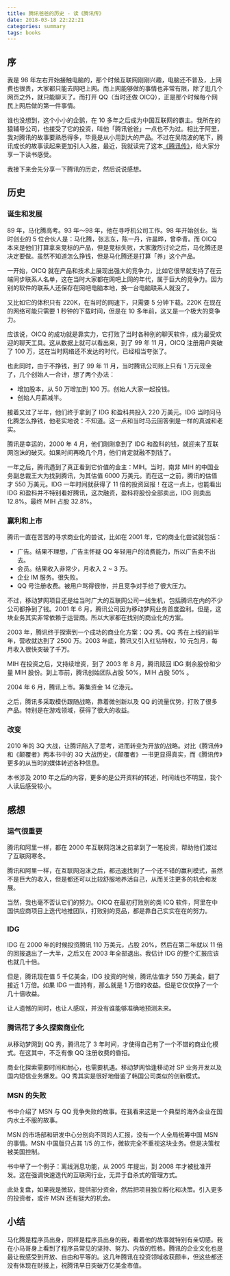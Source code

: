 ```yaml
---
title: 腾讯爸爸的历史 - 读《腾讯传》
date: 2018-03-18 22:22:21
categories: summary
tags: books
---
```


## 序

我是 98 年左右开始接触电脑的，那个时候互联网刚刚兴趣，电脑还不普及，上网费也很贵，大家都只能去网吧上网。而上网能够做的事情也非常有限，除了逛几个网页之外，就只能聊天了。而打开 QQ（当时还做 OICQ），正是那个时候每个网民上网后做的第一件事情。

谁也没想到，这个小小的企鹅，在 10 多年之后成为中国互联网的霸主。我所在的猿辅导公司，也接受了它的投资，叫他「腾讯爸爸」一点也不为过。相比于阿里，我对腾讯的故事要熟悉得多，毕竟是从小用到大的产品。不过在吴晓波的笔下，腾讯成长的故事读起来更加引人入胜，最近，我就读完了这本[《腾讯传》](https://item.jd.com/12072066.html)，给大家分享一下读书感受。

我接下来会先分享一下腾讯的历史，然后说说感想。

## 历史

### 诞生和发展

89 年，马化腾高考。93 年～98 年，他在寻呼机公司工作。98 年开始创业。当时创业的 5 位合伙人是：马化腾，张志东，陈一丹，许晨晔，曾李青。而 OICQ 本来是他们打算拿来竞标的产品，但是竞标失败，大家激烈讨论之后，马化腾还是决定要做。虽然不知道怎么挣钱，但是马化腾还是打算「养」这个产品。

一开始，OICQ 就在产品和技术上展现出强大的竞争力，比如它很早就支持了在云端同步联系人名单，这在当时大家都在网吧上网的年代，属于巨大的竞争力。因为别的软件的联系人还保存在网吧电脑本地，换一台电脑联系人就没了。

又比如它的体积只有 220K，在当时的网速下，只需要 5 分钟下载。220K 在现在的网络可能只需要 1 秒钟的下载时间，但是在 10 多年前，这又是一个极大的竞争力。

应该说，OICQ 的成功就是靠实力，它打败了当时各种别的聊天软件，成为最受欢迎的聊天工具。这从数据上就可以看出来，到了 99 年 11 月，OICQ 注册用户突破了 100 万，这在当时网络还不发达的时代，已经相当夸张了。

也此同时，由于不挣钱，到了 99 年 11 月，当时腾讯公司账上只有 1 万元现金了，几个创始人一合计，想了两个办法：

 - 增加股本，从 50 万增加到 100 万。创始人大家一起投钱。
 - 创始人月薪减半。

接着又过了半年，他们终于拿到了 IDG 和盈科共投入 220 万美元。IDG 当时问马化腾怎么挣钱，他老实地说：不知道。这一点和当时马云回答倒是一样的真诚和老实。

腾讯是幸运的，2000 年 4 月，他们刚刚拿到了 IDG 和盈科的钱，就迎来了互联网泡沫的破灭。如果时间再晚几个月，他们肯定就融不到钱了。

一年之后，腾讯遇到了真正看到它价值的金主：MIH。当时，南非 MIH 的中国业务副总裁王大为找到腾讯，为其估值 6000 万美元。而在这一之前，腾讯的估值才 550 万美元。IDG 一年时间就获得了 11 倍的投资回报！在这一点上，也能看出 IDG 和盈科并不特别看好腾讯，这次融资，盈科将股份全部卖出，IDG 则卖出 12.8%。最终 MIH 占股 32.8%。

### 赢利和上市

腾讯一直在苦苦的寻求商业化的尝试，比如在 2001 年，它的商业化尝试就包括：

 - 广告。结果不理想，广告主怀疑 QQ 年轻用户的消费能力，所以广告卖不出去。
 - 会员。结果收入非常少，月收入 2 ~ 3 万。
 - 企业 IM 服务。很失败。
 - QQ 号注册收费。被用户骂得很惨，并且竞争对手给了很大压力。

不过，移动梦网项目还是给当时广大的互联网公司一线生机，包括腾讯在内的不少公司都挣到了钱。2001 年 6 月，腾讯公司因为移动梦网业务首度盈利。但是，这块业务其实非常依赖于运营商。所以大家都在找别的商业化的方案。

2003 年，腾讯终于探索到一个成功的商业化方案：QQ 秀。QQ 秀在上线的前半年，营收就达到了 2500 万。2003 年底，腾讯又引入红钻特权，10 元包月，每月收入很快突破了千万。

MIH 在投资之后，又持续增资，到了 2003 年 8 月，腾讯赎回 IDG 剩余股份和少量 MIH 股份。到上市前，腾讯创始团队占股 50%，MIH 占股 50% 。

2004 年 6 月，腾讯上市。筹集资金 14 亿港元。

之后，腾讯多采取模仿跟随战略，靠着微创新以及 QQ 的流量优势，打败了很多产品。特别是在游戏领域，获得了很大的收益。

### 改变

2010 年的 3Q 大战，让腾讯陷入了思考，进而转变为开放的战略。对比《腾讯传》和《颠覆者》两本书中的 3Q 大战历史，《颠覆者》一书更显得真实，而《腾讯传》更多的从当时的媒体转述各种信息。

本书涉及 2010 年之后的内容，更多的是公开资料的转述，时间线也不明显，我个人读后感受较小。

## 感想

### 运气很重要

腾讯和阿里一样，都在 2000 年互联网泡沫之前拿到了一笔投资，帮助他们渡过了互联网寒冬。

腾讯和阿里一样，在互联网泡沫之后，都迅速找到了一个还不错的赢利模式，虽然不是巨大的收入，但是都还可以比较舒服地养活自己，从而关注更多的机会和发展。

当然，我也毫不否认它们的努力。OICQ 在最初打败别的类 ICQ 软件，阿里在中国供应商项目上迭代地推团队，打败别的竞品，都是靠自己实实在在的努力。

### IDG

IDG 在 2000 年的时候投资腾讯 110 万美元，占股 20%，然后在第二年就以 11 倍的回报退出了一大半，之后又在 2003 年全部退出。我估计 IDG 的整个汇报应该也就几十倍。

但是，腾讯现在值 5 千亿美金，IDG 投资的时候，腾讯估值才 550 万美金，翻了接近 1 万倍。如果 IDG 一直持有，那么就是 1 万倍的收益。但是它仅仅挣了一个几十倍收益。

让人遗憾的同时，也让人感叹，并没有谁能够准确地预测未来。

### 腾讯花了多久探索商业化

从移动梦网到 QQ 秀，腾讯花了 3 年时间，才使得自己有了一个不错的商业化模式。在这其中，不乏有像 QQ 注册收费的昏招。

商业化探索需要时间和耐心，也需要机遇。移动梦网恰逢移动对 SP 业务开发以及国内短信业务爆发。QQ 秀其实是很好地借鉴了韩国公司类似的创新模式。

### MSN 的失败

书中介绍了 MSN 与 QQ 竞争失败的故事。在我看来这是一个典型的海外企业在国内水土不服的故事。

MSN 的市场部和研发中心分别向不同的人汇报，没有一个人全局统筹中国 MSN 的事情。MSN 中国版只占其 1/5 的工作，微软完全不重视这块业务。但是决策权被美国控制。

书中举了一个例子：离线消息功能，从 2005 年提出，到 2008 年才被批准开发。这在强调快速迭代的互联网行业，无异于自杀式的管理方式。

此处复盘，如果我是微软，提供部分资金，然后把项目独立孵化和决策。引入更多的投资者，或许 MSN 还有挺大的机会。

## 小结

马化腾是程序员出身，同样是程序员出身的我，看着他的故事就特别有亲切感。我在小马哥身上看到了程序员常见的坚持、努力、内敛的性格。腾讯的企业文化也是最让我感受到开放、自由和平等的。这几年腾讯在投资领域收获颇丰，但这些都还没有体现在财报上，祝腾讯早日突破万亿美金市值。
